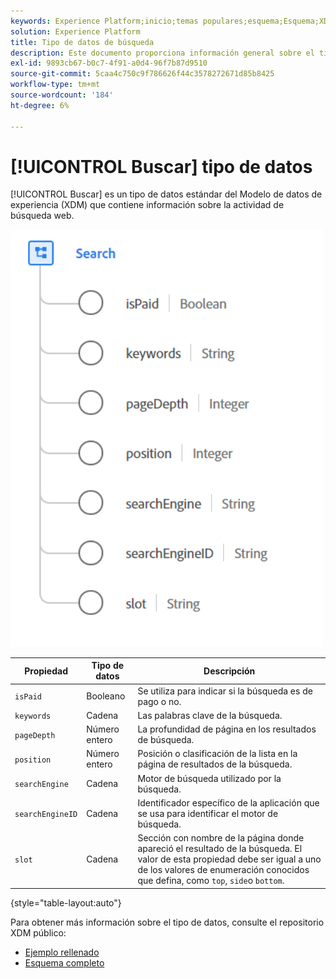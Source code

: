 ```yaml
---
keywords: Experience Platform;inicio;temas populares;esquema;Esquema;XDM;campos;esquemas;esquemas;búsqueda;tipo de datos;tipo de datos;tipo de datos;tipo de datos;
solution: Experience Platform
title: Tipo de datos de búsqueda
description: Este documento proporciona información general sobre el tipo de datos del Modelo de datos de experiencias de búsqueda (XDM).
exl-id: 9893cb67-b0c7-4f91-a0d4-96f7b87d9510
source-git-commit: 5caa4c750c9f786626f44c3578272671d85b8425
workflow-type: tm+mt
source-wordcount: '184'
ht-degree: 6%

---
```


# [!UICONTROL Buscar] tipo de datos

[!UICONTROL Buscar] es un tipo de datos estándar del Modelo de datos de experiencia (XDM) que contiene información sobre la actividad de búsqueda web.

<img src="../images/data-types/search.PNG" width="500" /><br />

| Propiedad | Tipo de datos | Descripción |
| --- | --- | --- |
| `isPaid` | Booleano | Se utiliza para indicar si la búsqueda es de pago o no. |
| `keywords` | Cadena | Las palabras clave de la búsqueda. |
| `pageDepth` | Número entero | La profundidad de página en los resultados de búsqueda. |
| `position` | Número entero | Posición o clasificación de la lista en la página de resultados de la búsqueda. |
| `searchEngine` | Cadena | Motor de búsqueda utilizado por la búsqueda. |
| `searchEngineID` | Cadena | Identificador específico de la aplicación que se usa para identificar el motor de búsqueda. |
| `slot` | Cadena | Sección con nombre de la página donde apareció el resultado de la búsqueda. El valor de esta propiedad debe ser igual a uno de los valores de enumeración conocidos que defina, como `top`, `side`o `bottom`. |

{style=&quot;table-layout:auto&quot;}

Para obtener más información sobre el tipo de datos, consulte el repositorio XDM público:

* [Ejemplo rellenado](https://github.com/adobe/xdm/blob/master/components/datatypes/search.example.1.json)
* [Esquema completo](https://github.com/adobe/xdm/blob/master/components/datatypes/search.schema.json)
